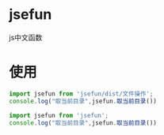 # jsefun
js中文函数

# 使用

```js
import jsefun from 'jsefun/dist/文件操作';
console.log("取当前目录",jsefun.取当前目录())
```


```js
import jsefun from 'jsefun';
console.log("取当前目录",jsefun.取当前目录())
```